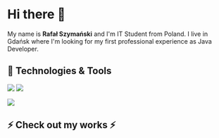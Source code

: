 # Hi there 👋

My name is **Rafał Szymański** and I'm IT Student from Poland. I live in Gdańsk where I'm looking for my first professional experience as Java Developer.

## 🔧 Technologies & Tools

![](https://img.shields.io/badge/Java-ED8B00?style=for-the-badge&logo=java&logoColor=red&color=FFF)
![](https://img.shields.io/badge/Spring-6DB33F?style=for-the-badge&logo=spring&logoColor=white)

![](https://img.shields.io/badge/Editor-IntelliJ_IDEA-informational?style=for-the-badge&logo=intellij-idea&logoColor=white&color=2bbc8a)

## ⚡ Check out my works ⚡




<!--
**iShymmi/iShymmi** is a ✨ _special_ ✨ repository because its `README.md` (this file) appears on your GitHub profile.

Here are some ideas to get you started:

- 🔭 I’m currently working on ...
- 🌱 I’m currently learning ...
- 👯 I’m looking to collaborate on ...
- 🤔 I’m looking for help with ...
- 💬 Ask me about ...
- 📫 How to reach me: ...
- 😄 Pronouns: ...
- ⚡ Fun fact: ...
-->
